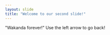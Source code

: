 ```yaml
---
layout: slide
title: "Welcome to our second slide!"
---
```

"Wakanda forever!"
Use the left arrow to go back!
